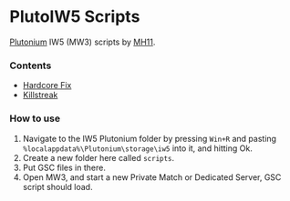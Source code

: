 # PlutoIW5 Scripts
[Plutonium](https://plutonium.pw) IW5 (MW3) scripts by [MH11](https://github.com/whoismh11).

### Contents
- [Hardcore Fix](hardcore_fix)
- [Killstreak](killstreak)

### How to use
1. Navigate to the IW5 Plutonium folder by pressing `Win+R` and pasting `%localappdata%\Plutonium\storage\iw5` into it, and hitting Ok.
2. Create a new folder here called `scripts`.
3. Put GSC files in there.
4. Open MW3, and start a new Private Match or Dedicated Server, GSC script should load.
